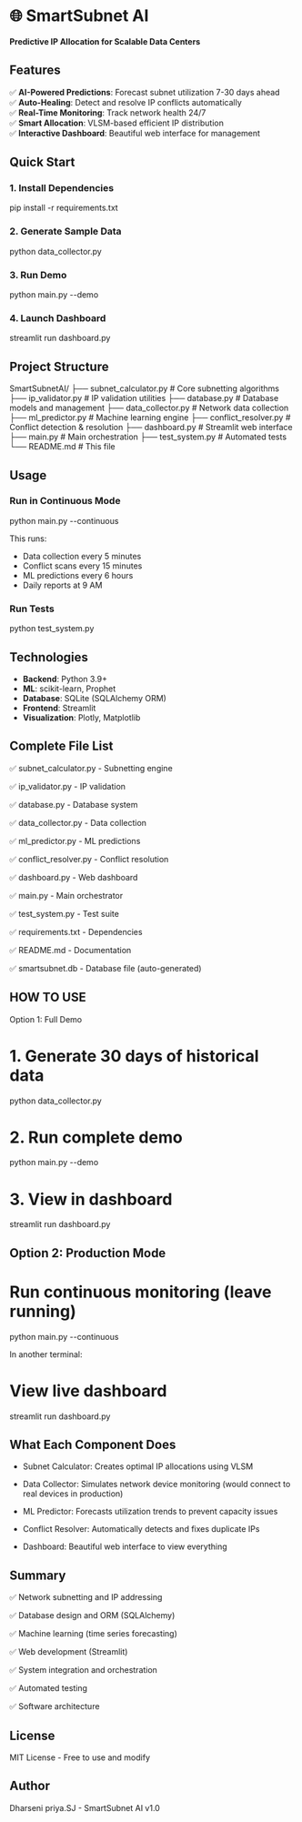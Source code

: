 # 🌐 SmartSubnet AI

**Predictive IP Allocation for Scalable Data Centers**

## Features

✅ **AI-Powered Predictions**: Forecast subnet utilization 7-30 days ahead  
✅ **Auto-Healing**: Detect and resolve IP conflicts automatically  
✅ **Real-Time Monitoring**: Track network health 24/7  
✅ **Smart Allocation**: VLSM-based efficient IP distribution  
✅ **Interactive Dashboard**: Beautiful web interface for management  

## Quick Start

### 1. Install Dependencies

pip install -r requirements.txt

### 2. Generate Sample Data

python data_collector.py

### 3. Run Demo

python main.py --demo

### 4. Launch Dashboard

streamlit run dashboard.py

## Project Structure

SmartSubnetAI/
├── subnet_calculator.py # Core subnetting algorithms
├── ip_validator.py # IP validation utilities
├── database.py # Database models and management
├── data_collector.py # Network data collection
├── ml_predictor.py # Machine learning engine
├── conflict_resolver.py # Conflict detection & resolution
├── dashboard.py # Streamlit web interface
├── main.py # Main orchestration
├── test_system.py # Automated tests
└── README.md # This file


## Usage

### Run in Continuous Mode

python main.py --continuous


This runs:
- Data collection every 5 minutes
- Conflict scans every 15 minutes
- ML predictions every 6 hours
- Daily reports at 9 AM

### Run Tests

python test_system.py


## Technologies

- **Backend**: Python 3.9+
- **ML**: scikit-learn, Prophet
- **Database**: SQLite (SQLAlchemy ORM)
- **Frontend**: Streamlit
- **Visualization**: Plotly, Matplotlib

## Complete File List

✅ subnet_calculator.py - Subnetting engine

✅ ip_validator.py - IP validation

✅ database.py - Database system

✅ data_collector.py - Data collection

✅ ml_predictor.py - ML predictions

✅ conflict_resolver.py - Conflict resolution

✅ dashboard.py - Web dashboard

✅ main.py - Main orchestrator

✅ test_system.py - Test suite

✅ requirements.txt - Dependencies

✅ README.md - Documentation

✅ smartsubnet.db - Database file (auto-generated)

## HOW TO USE 

Option 1: Full Demo

# 1. Generate 30 days of historical data

python data_collector.py

# 2. Run complete demo

python main.py --demo

# 3. View in dashboard

streamlit run dashboard.py

## Option 2: Production Mode

# Run continuous monitoring (leave running)

python main.py --continuous

In another terminal:

# View live dashboard

streamlit run dashboard.py

## What Each Component Does

* Subnet Calculator: Creates optimal IP allocations using VLSM

* Data Collector: Simulates network device monitoring (would connect to real devices in production)

* ML Predictor: Forecasts utilization trends to prevent capacity issues

* Conflict Resolver: Automatically detects and fixes duplicate IPs

* Dashboard: Beautiful web interface to view everything

## Summary 

✅ Network subnetting and IP addressing

✅ Database design and ORM (SQLAlchemy)

✅ Machine learning (time series forecasting)

✅ Web development (Streamlit)

✅ System integration and orchestration

✅ Automated testing

✅ Software architecture

## License

MIT License - Free to use and modify

## Author

Dharseni priya.SJ - SmartSubnet AI v1.0
